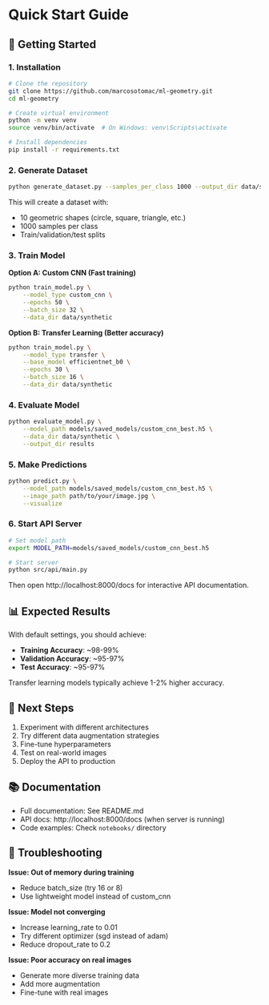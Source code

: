# Quick Start Guide

## 🚀 Getting Started

### 1. Installation

```bash
# Clone the repository
git clone https://github.com/marcosotomac/ml-geometry.git
cd ml-geometry

# Create virtual environment
python -m venv venv
source venv/bin/activate  # On Windows: venv\Scripts\activate

# Install dependencies
pip install -r requirements.txt
```

### 2. Generate Dataset

```bash
python generate_dataset.py --samples_per_class 1000 --output_dir data/synthetic
```

This will create a dataset with:
- 10 geometric shapes (circle, square, triangle, etc.)
- 1000 samples per class
- Train/validation/test splits

### 3. Train Model

**Option A: Custom CNN (Fast training)**
```bash
python train_model.py \
    --model_type custom_cnn \
    --epochs 50 \
    --batch_size 32 \
    --data_dir data/synthetic
```

**Option B: Transfer Learning (Better accuracy)**
```bash
python train_model.py \
    --model_type transfer \
    --base_model efficientnet_b0 \
    --epochs 30 \
    --batch_size 16 \
    --data_dir data/synthetic
```

### 4. Evaluate Model

```bash
python evaluate_model.py \
    --model_path models/saved_models/custom_cnn_best.h5 \
    --data_dir data/synthetic \
    --output_dir results
```

### 5. Make Predictions

```bash
python predict.py \
    --model_path models/saved_models/custom_cnn_best.h5 \
    --image_path path/to/your/image.jpg \
    --visualize
```

### 6. Start API Server

```bash
# Set model path
export MODEL_PATH=models/saved_models/custom_cnn_best.h5

# Start server
python src/api/main.py
```

Then open http://localhost:8000/docs for interactive API documentation.

## 📊 Expected Results

With default settings, you should achieve:
- **Training Accuracy**: ~98-99%
- **Validation Accuracy**: ~95-97%
- **Test Accuracy**: ~95-97%

Transfer learning models typically achieve 1-2% higher accuracy.

## 🎯 Next Steps

1. Experiment with different architectures
2. Try different data augmentation strategies
3. Fine-tune hyperparameters
4. Test on real-world images
5. Deploy the API to production

## 📚 Documentation

- Full documentation: See README.md
- API docs: http://localhost:8000/docs (when server is running)
- Code examples: Check `notebooks/` directory

## 🐛 Troubleshooting

**Issue: Out of memory during training**
- Reduce batch_size (try 16 or 8)
- Use lightweight model instead of custom_cnn

**Issue: Model not converging**
- Increase learning_rate to 0.01
- Try different optimizer (sgd instead of adam)
- Reduce dropout_rate to 0.2

**Issue: Poor accuracy on real images**
- Generate more diverse training data
- Add more augmentation
- Fine-tune with real images
